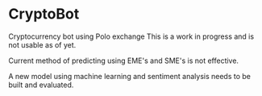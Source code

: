 # CryptoBot
Cryptocurrency bot using Polo exchange
This is a work in progress and is not usable as of yet.

Current method of predicting using EME's and SME's is not effective.

A new model using machine learning and sentiment analysis needs to be built and evaluated.
